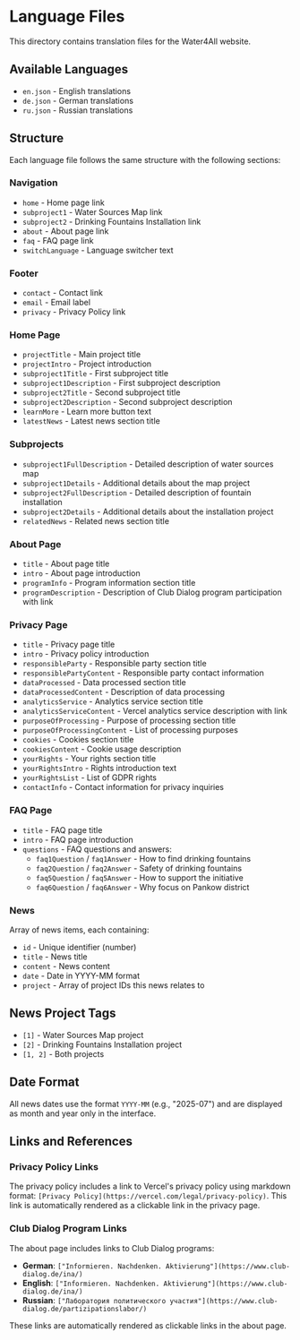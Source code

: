 # Language Files

This directory contains translation files for the Water4All website.

## Available Languages

- `en.json` - English translations
- `de.json` - German translations  
- `ru.json` - Russian translations

## Structure

Each language file follows the same structure with the following sections:

### Navigation
- `home` - Home page link
- `subproject1` - Water Sources Map link
- `subproject2` - Drinking Fountains Installation link
- `about` - About page link
- `faq` - FAQ page link
- `switchLanguage` - Language switcher text

### Footer
- `contact` - Contact link
- `email` - Email label
- `privacy` - Privacy Policy link

### Home Page
- `projectTitle` - Main project title
- `projectIntro` - Project introduction
- `subproject1Title` - First subproject title
- `subproject1Description` - First subproject description
- `subproject2Title` - Second subproject title
- `subproject2Description` - Second subproject description
- `learnMore` - Learn more button text
- `latestNews` - Latest news section title

### Subprojects
- `subproject1FullDescription` - Detailed description of water sources map
- `subproject1Details` - Additional details about the map project
- `subproject2FullDescription` - Detailed description of fountain installation
- `subproject2Details` - Additional details about the installation project
- `relatedNews` - Related news section title

### About Page
- `title` - About page title
- `intro` - About page introduction
- `programInfo` - Program information section title
- `programDescription` - Description of Club Dialog program participation with link

### Privacy Page
- `title` - Privacy page title
- `intro` - Privacy policy introduction
- `responsibleParty` - Responsible party section title
- `responsiblePartyContent` - Responsible party contact information
- `dataProcessed` - Data processed section title
- `dataProcessedContent` - Description of data processing
- `analyticsService` - Analytics service section title
- `analyticsServiceContent` - Vercel analytics service description with link
- `purposeOfProcessing` - Purpose of processing section title
- `purposeOfProcessingContent` - List of processing purposes
- `cookies` - Cookies section title
- `cookiesContent` - Cookie usage description
- `yourRights` - Your rights section title
- `yourRightsIntro` - Rights introduction text
- `yourRightsList` - List of GDPR rights
- `contactInfo` - Contact information for privacy inquiries

### FAQ Page
- `title` - FAQ page title
- `intro` - FAQ page introduction
- `questions` - FAQ questions and answers:
  - `faq1Question` / `faq1Answer` - How to find drinking fountains
  - `faq2Question` / `faq2Answer` - Safety of drinking fountains
  - `faq5Question` / `faq5Answer` - How to support the initiative
  - `faq6Question` / `faq6Answer` - Why focus on Pankow district

### News
Array of news items, each containing:
- `id` - Unique identifier (number)
- `title` - News title
- `content` - News content
- `date` - Date in YYYY-MM format
- `project` - Array of project IDs this news relates to

## News Project Tags

- `[1]` - Water Sources Map project
- `[2]` - Drinking Fountains Installation project
- `[1, 2]` - Both projects

## Date Format

All news dates use the format `YYYY-MM` (e.g., "2025-07") and are displayed as month and year only in the interface.

## Links and References

### Privacy Policy Links
The privacy policy includes a link to Vercel's privacy policy using markdown format: `[Privacy Policy](https://vercel.com/legal/privacy-policy)`. This link is automatically rendered as a clickable link in the privacy page.

### Club Dialog Program Links
The about page includes links to Club Dialog programs:
- **German**: `["Informieren. Nachdenken. Aktivierung"](https://www.club-dialog.de/ina/)`
- **English**: `["Informieren. Nachdenken. Aktivierung"](https://www.club-dialog.de/ina/)`
- **Russian**: `["Лаборатория политического участия"](https://www.club-dialog.de/partizipationslabor/)`

These links are automatically rendered as clickable links in the about page. 